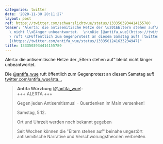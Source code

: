 ```yaml
---
categories: twitter
date: '2020-11-30 20:11:27'
layout: post
ref: https://twitter.com/schwarzlichtwue/status/1333503934414155780
teaser: "Alerta: die antisemitische Hetze der \u201EEltern stehen auf\u201C bleibt\
  \ nicht l\xE4nger unbeantwortet.  \n\nDie [@antifa_wue](https://twitter.com/antifa_wue)\
  \ ruft \xF6ffentlich zum Gegenprotest an diesem Samstag auf! [twitter.com/antifa_wue/sta\u2026\
  ](https://twitter.com/antifa_wue/status/1333501241633234947)"
title: 1333503934414155780
---
```

Alerta: die antisemitische Hetze der „Eltern stehen auf“ bleibt nicht länger unbeantwortet.  

Die [@antifa_wue](https://twitter.com/antifa_wue) ruft öffentlich zum Gegenprotest an diesem Samstag auf! [twitter.com/antifa_wue/sta…](https://twitter.com/antifa_wue/status/1333501241633234947)
> <b>Antifa Würzburg</b> ([@antifa_wue](https://twitter.com/antifa_wue)):  
>+++ ALERTA +++  
>  
>  
>  
>Gegen jeden Antisemitismus! - Querdenken im Main versenken!   
>  
>  
>  
>Samstag, 5.12.  
>  
>Ort und Uhrzeit werden noch bekannt gegeben  
>  
>  
>  
>Seit Wochen können die "Eltern stehen auf" beinahe ungestört antisemitische Narrative und Verschwörungstheorien verbreiten.   

